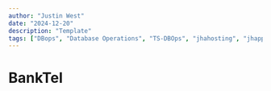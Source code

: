 ```yaml
---
author: "Justin West"
date: "2024-12-20"
description: "Template"
tags: ["DBops", "Database Operations", "TS-DBOps", "jhahosting", "jhapps"]
---
```

# BankTel
